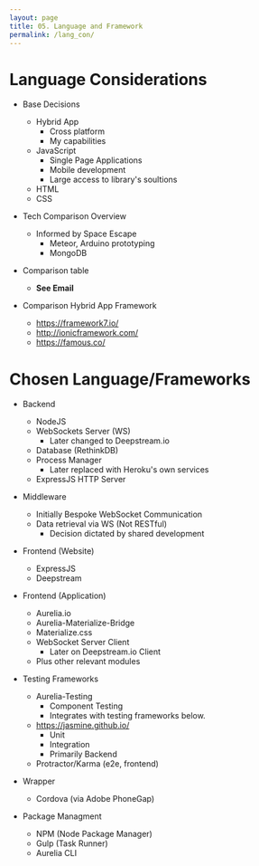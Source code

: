 ```yaml
---
layout: page
title: 05. Language and Framework
permalink: /lang_con/
---
```

# Language Considerations
* Base Decisions
    * Hybrid App
        * Cross platform
        * My capabilities
    * JavaScript
        * Single Page Applications
        * Mobile development
        * Large access to library's soultions
    * HTML
    * CSS

* Tech Comparison Overview
    * Informed by Space Escape
        * Meteor, Arduino prototyping
        * MongoDB

* Comparison table
    * __See Email__

* Comparison Hybrid App Framework
    * https://framework7.io/
    * http://ionicframework.com/
    * https://famous.co/

# Chosen Language/Frameworks
* Backend
    * NodeJS
    * WebSockets Server (WS)
        * Later changed to Deepstream.io
    * Database (RethinkDB)
    * Process Manager
        * Later replaced with Heroku's own services
    * ExpressJS HTTP Server

* Middleware
    * Initially Bespoke WebSocket Communication
    * Data retrieval via WS (Not RESTful)
        * Decision dictated by shared development

* Frontend (Website)
    * ExpressJS
    * Deepstream

* Frontend (Application)
    * Aurelia.io
    * Aurelia-Materialize-Bridge
    * Materialize.css
    * WebSocket Server Client
        * Later on Deepstream.io Client
    * Plus other relevant modules

* Testing Frameworks
    * Aurelia-Testing
        * Component Testing
        * Integrates with testing frameworks below.
    * https://jasmine.github.io/
        * Unit
        * Integration
        * Primarily Backend
    * Protractor/Karma (e2e, frontend)

* Wrapper
    * Cordova (via Adobe PhoneGap)

* Package Managment
    * NPM (Node Package Manager)
    * Gulp (Task Runner)
    * Aurelia CLI